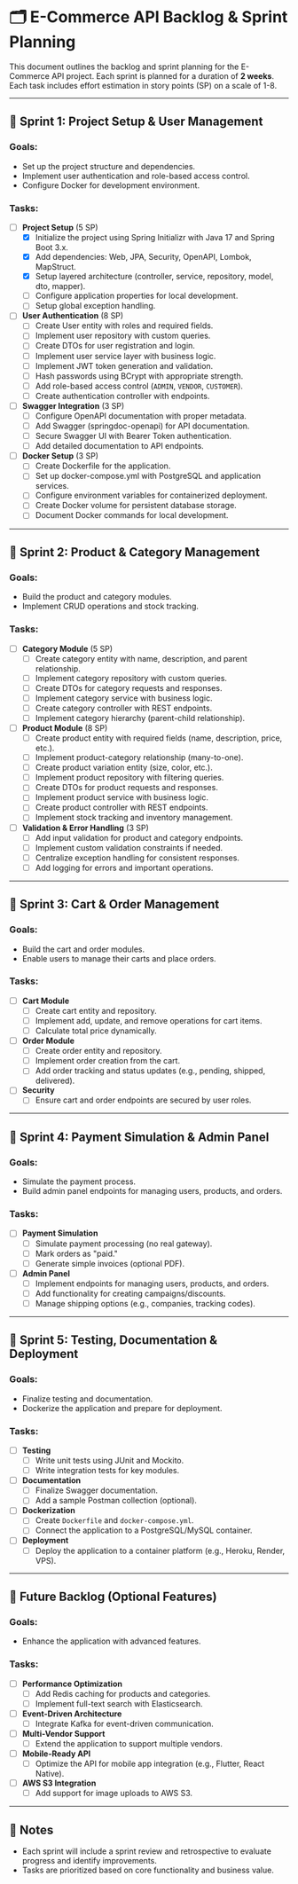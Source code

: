 # 🗂 E-Commerce API Backlog & Sprint Planning

This document outlines the backlog and sprint planning for the E-Commerce API project. Each sprint is planned for a duration of **2 weeks**. Each task includes effort estimation in story points (SP) on a scale of 1-8.

---

## 🏁 Sprint 1: Project Setup & User Management

### Goals:
- Set up the project structure and dependencies.
- Implement user authentication and role-based access control.
- Configure Docker for development environment.

### Tasks:
- [ ] **Project Setup** (5 SP)
  - [x] Initialize the project using Spring Initializr with Java 17 and Spring Boot 3.x.
  - [x] Add dependencies: Web, JPA, Security, OpenAPI, Lombok, MapStruct.
  - [x] Setup layered architecture (controller, service, repository, model, dto, mapper).
  - [ ] Configure application properties for local development.
  - [ ] Setup global exception handling.

- [ ] **User Authentication** (8 SP)
  - [ ] Create User entity with roles and required fields.
  - [ ] Implement user repository with custom queries.
  - [ ] Create DTOs for user registration and login.
  - [ ] Implement user service layer with business logic.
  - [ ] Implement JWT token generation and validation.
  - [ ] Hash passwords using BCrypt with appropriate strength.
  - [ ] Add role-based access control (`ADMIN`, `VENDOR`, `CUSTOMER`).
  - [ ] Create authentication controller with endpoints.

- [ ] **Swagger Integration** (3 SP)
  - [ ] Configure OpenAPI documentation with proper metadata.
  - [ ] Add Swagger (springdoc-openapi) for API documentation.
  - [ ] Secure Swagger UI with Bearer Token authentication.
  - [ ] Add detailed documentation to API endpoints.

- [ ] **Docker Setup** (3 SP)
  - [ ] Create Dockerfile for the application.
  - [ ] Set up docker-compose.yml with PostgreSQL and application services.
  - [ ] Configure environment variables for containerized deployment.
  - [ ] Create Docker volume for persistent database storage.
  - [ ] Document Docker commands for local development.

---

## 🏁 Sprint 2: Product & Category Management

### Goals:
- Build the product and category modules.
- Implement CRUD operations and stock tracking.

### Tasks:
- [ ] **Category Module** (5 SP)
  - [ ] Create category entity with name, description, and parent relationship.
  - [ ] Implement category repository with custom queries.
  - [ ] Create DTOs for category requests and responses.
  - [ ] Implement category service with business logic.
  - [ ] Create category controller with REST endpoints.
  - [ ] Implement category hierarchy (parent-child relationship).

- [ ] **Product Module** (8 SP)
  - [ ] Create product entity with required fields (name, description, price, etc.).
  - [ ] Implement product-category relationship (many-to-one).
  - [ ] Create product variation entity (size, color, etc.).
  - [ ] Implement product repository with filtering queries.
  - [ ] Create DTOs for product requests and responses.
  - [ ] Implement product service with business logic.
  - [ ] Create product controller with REST endpoints.
  - [ ] Implement stock tracking and inventory management.

- [ ] **Validation & Error Handling** (3 SP)
  - [ ] Add input validation for product and category endpoints.
  - [ ] Implement custom validation constraints if needed.
  - [ ] Centralize exception handling for consistent responses.
  - [ ] Add logging for errors and important operations.

---

## 🏁 Sprint 3: Cart & Order Management

### Goals:
- Build the cart and order modules.
- Enable users to manage their carts and place orders.

### Tasks:
- [ ] **Cart Module**
  - [ ] Create cart entity and repository.
  - [ ] Implement add, update, and remove operations for cart items.
  - [ ] Calculate total price dynamically.

- [ ] **Order Module**
  - [ ] Create order entity and repository.
  - [ ] Implement order creation from the cart.
  - [ ] Add order tracking and status updates (e.g., pending, shipped, delivered).

- [ ] **Security**
  - [ ] Ensure cart and order endpoints are secured by user roles.

---

## 🏁 Sprint 4: Payment Simulation & Admin Panel

### Goals:
- Simulate the payment process.
- Build admin panel endpoints for managing users, products, and orders.

### Tasks:
- [ ] **Payment Simulation**
  - [ ] Simulate payment processing (no real gateway).
  - [ ] Mark orders as "paid."
  - [ ] Generate simple invoices (optional PDF).

- [ ] **Admin Panel**
  - [ ] Implement endpoints for managing users, products, and orders.
  - [ ] Add functionality for creating campaigns/discounts.
  - [ ] Manage shipping options (e.g., companies, tracking codes).

---

## 🏁 Sprint 5: Testing, Documentation & Deployment

### Goals:
- Finalize testing and documentation.
- Dockerize the application and prepare for deployment.

### Tasks:
- [ ] **Testing**
  - [ ] Write unit tests using JUnit and Mockito.
  - [ ] Write integration tests for key modules.

- [ ] **Documentation**
  - [ ] Finalize Swagger documentation.
  - [ ] Add a sample Postman collection (optional).

- [ ] **Dockerization**
  - [ ] Create `Dockerfile` and `docker-compose.yml`.
  - [ ] Connect the application to a PostgreSQL/MySQL container.

- [ ] **Deployment**
  - [ ] Deploy the application to a container platform (e.g., Heroku, Render, VPS).

---

## 🏁 Future Backlog (Optional Features)

### Goals:
- Enhance the application with advanced features.

### Tasks:
- [ ] **Performance Optimization**
  - [ ] Add Redis caching for products and categories.
  - [ ] Implement full-text search with Elasticsearch.

- [ ] **Event-Driven Architecture**
  - [ ] Integrate Kafka for event-driven communication.

- [ ] **Multi-Vendor Support**
  - [ ] Extend the application to support multiple vendors.

- [ ] **Mobile-Ready API**
  - [ ] Optimize the API for mobile app integration (e.g., Flutter, React Native).

- [ ] **AWS S3 Integration**
  - [ ] Add support for image uploads to AWS S3.

--- 

## 📌 Notes

- Each sprint will include a sprint review and retrospective to evaluate progress and identify improvements.
- Tasks are prioritized based on core functionality and business value.
